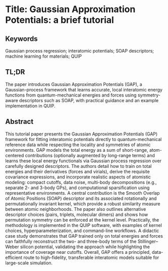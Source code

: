 # Title: Gaussian Approximation Potentials: a brief tutorial

## Keywords

Gaussian process regression; interatomic potentials; SOAP descriptors; machine learning for materials; QUIP

## TL;DR

The paper introduces Gaussian Approximation Potentials (GAP), a Gaussian-process framework that learns accurate, local interatomic energy functions from quantum-mechanical energies and forces using symmetry-aware descriptors such as SOAP, with practical guidance and an example implementation in QUIP.&#x20;

## Abstract

This tutorial paper presents the Gaussian Approximation Potentials (GAP) framework for fitting interatomic potentials directly to quantum-mechanical reference data while respecting the locality and symmetries of atomic environments. GAP models the total energy as a sum of short-range, atom-centered contributions (optionally augmented by long-range terms) and learns these local energy functionals via Gaussian process regression over carefully designed descriptors. The authors detail how to train on total energies and their derivatives (forces and virials), derive the requisite covariance expressions, and incorporate realistic aspects of atomistic modeling: compact cutoffs, data noise, multi-body decompositions (e.g., separate 2- and 3-body GPs), and computational sparsification using representative environments. A central contribution is the Smooth Overlap of Atomic Positions (SOAP) descriptor and its associated rotationally and permutationally invariant kernel, which provide a robust similarity measure between atomic neighborhoods. The paper also outlines alternative descriptor choices (pairs, triplets, molecular dimers) and shows how permutation symmetry can be enforced at the kernel level. Practically, the methodology is implemented in the QUIP software, with examples of kernel choices, hyperparameterization, and command-line workflows. A didactic case study demonstrates that GAP trained only on total energies and forces can faithfully reconstruct the two- and three-body terms of the Stillinger–Weber silicon potential, validating the approach while highlighting the importance of coverage near cutoffs. Overall, GAP offers a principled, data-efficient route to high-fidelity, transferable interatomic models suitable for large-scale simulation.&#x20;
